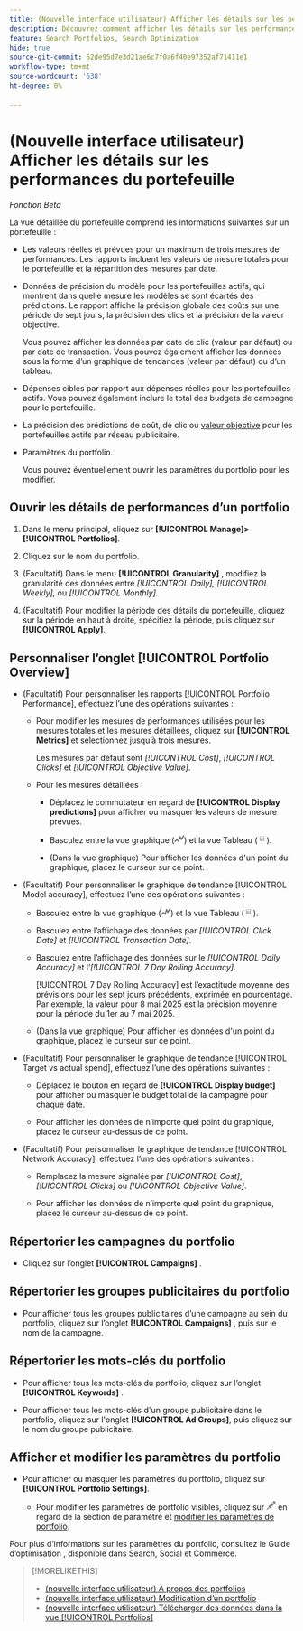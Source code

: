 ```yaml
---
title: (Nouvelle interface utilisateur) Afficher les détails sur les performances du portefeuille
description: Découvrez comment afficher les détails sur les performances du portfolio, y compris les mesures réelles et prévues au niveau du portfolio et pour chaque campagne affectée.
feature: Search Portfolios, Search Optimization
hide: true
source-git-commit: 62de95d7e3d21ae6c7f0a6f40e97352af71411e1
workflow-type: tm+mt
source-wordcount: '638'
ht-degree: 0%

---
```


# (Nouvelle interface utilisateur) Afficher les détails sur les performances du portefeuille

*Fonction Beta*

<!-- Verify all, including why (if) the first report is for active and optimized portfolios(?), and why the other reports are for active portfolios, not optimized ones -->

La vue détaillée du portefeuille comprend les informations suivantes sur un portefeuille :

* Les valeurs réelles et prévues pour un maximum de trois mesures de performances. Les rapports incluent les valeurs de mesure totales pour le portefeuille et la répartition des mesures par date.<!-- Not for active portfolios only?  -->

* Données de précision du modèle pour les portefeuilles actifs, qui montrent dans quelle mesure les modèles se sont écartés des prédictions. Le rapport affiche la précision globale des coûts sur une période de sept jours, la précision des clics et la précision de la valeur objective.

  Vous pouvez afficher les données par date de clic (valeur par défaut) ou par date de transaction.   Vous pouvez également afficher les données sous la forme d’un graphique de tendances (valeur par défaut) ou d’un tableau.

* Dépenses cibles par rapport aux dépenses réelles pour les portefeuilles actifs. Vous pouvez également inclure le total des budgets de campagne pour le portefeuille.

* La précision des prédictions de coût, de clic ou [valeur objective](/help/search-social-commerce/glossary.md#o-p) pour les portefeuilles actifs par réseau publicitaire.<!-- Verify -->

* Paramètres du portfolio.

  Vous pouvez éventuellement ouvrir les paramètres du portfolio pour les modifier.

## Ouvrir les détails de performances d’un portfolio

1. Dans le menu principal, cliquez sur **[!UICONTROL Manage]>[!UICONTROL Portfolios]**.

1. Cliquez sur le nom du portfolio.

1. (Facultatif) Dans le menu **[!UICONTROL Granularity]** , modifiez la granularité des données entre *[!UICONTROL Daily],* *[!UICONTROL Weekly],* ou *[!UICONTROL Monthly].*

1. (Facultatif) Pour modifier la période des détails du portefeuille, cliquez sur la période en haut à droite, spécifiez la période, puis cliquez sur **[!UICONTROL Apply]**.

## Personnaliser l’onglet [!UICONTROL Portfolio Overview]

* (Facultatif) Pour personnaliser les rapports [!UICONTROL Portfolio Performance], effectuez l’une des opérations suivantes :

   * Pour modifier les mesures de performances utilisées pour les mesures totales et les mesures détaillées, cliquez sur **[!UICONTROL Metrics]** et sélectionnez jusqu’à trois mesures.

     Les mesures par défaut sont *[!UICONTROL Cost]*, *[!UICONTROL Clicks]* et *[!UICONTROL Objective Value]*.<!-- What else is available: the advertiser's revenue metrics? Anything else from the ad networks? -->

   * Pour les mesures détaillées :

      * Déplacez le commutateur en regard de **[!UICONTROL Display predictions]** pour afficher ou masquer les valeurs de mesure prévues.

      * Basculez entre la vue graphique (![Vue graphique](/help/search-social-commerce/assets/chart-view.png "Vue graphique")) et la vue Tableau (![Vue Tableau](/help/search-social-commerce/assets/table-view.png "Vue Tableau")).

      * (Dans la vue graphique) Pour afficher les données d&#39;un point du graphique, placez le curseur sur ce point.

* (Facultatif) Pour personnaliser le graphique de tendance [!UICONTROL Model accuracy], effectuez l’une des opérations suivantes :

   * Basculez entre la vue graphique (![Vue graphique](/help/search-social-commerce/assets/chart-view.png "Vue graphique")) et la vue Tableau (![Vue Tableau](/help/search-social-commerce/assets/table-view.png "Vue Tableau")).

   * Basculez entre l’affichage des données par *[!UICONTROL Click Date]* et *[!UICONTROL Transaction Date]*.

   * Basculez entre l’affichage des données sur le *[!UICONTROL Daily Accuracy]* et l’*[!UICONTROL 7 Day Rolling Accuracy]*.

     [!UICONTROL 7 Day Rolling Accuracy] est l’exactitude moyenne des prévisions pour les sept jours précédents, exprimée en pourcentage. Par exemple, la valeur pour 8 mai 2025 est la précision moyenne pour la période du 1er au 7 mai 2025.

   * (Dans la vue graphique) Pour afficher les données d&#39;un point du graphique, placez le curseur sur ce point.

* (Facultatif) Pour personnaliser le graphique de tendance [!UICONTROL Target vs actual spend], effectuez l’une des opérations suivantes :

   * Déplacez le bouton en regard de **[!UICONTROL Display budget]** pour afficher ou masquer le budget total de la campagne pour chaque date.

   * Pour afficher les données de n’importe quel point du graphique, placez le curseur au-dessus de ce point.

* (Facultatif) Pour personnaliser le graphique de tendance [!UICONTROL Network Accuracy], effectuez l’une des opérations suivantes :

   * Remplacez la mesure signalée par *[!UICONTROL Cost]*, *[!UICONTROL Clicks]* ou *[!UICONTROL Objective Value]*.

   * Pour afficher les données de n’importe quel point du graphique, placez le curseur au-dessus de ce point.

## Répertorier les campagnes du portfolio

* Cliquez sur l’onglet **[!UICONTROL Campaigns]** .

## Répertorier les groupes publicitaires du portfolio

* Pour afficher tous les groupes publicitaires d’une campagne au sein du portfolio, cliquez sur l’onglet **[!UICONTROL Campaigns]** , puis sur le nom de la campagne.

## Répertorier les mots-clés du portfolio

* Pour afficher tous les mots-clés du portfolio, cliquez sur l’onglet **[!UICONTROL Keywords]** .

* Pour afficher tous les mots-clés d&#39;un groupe publicitaire dans le portfolio, cliquez sur l&#39;onglet **[!UICONTROL Ad Groups]**, puis cliquez sur le nom du groupe publicitaire.

## Afficher et modifier les paramètres du portfolio

* Pour afficher ou masquer les paramètres du portfolio, cliquez sur **[!UICONTROL Portfolio Settings]**.

   * Pour modifier les paramètres de portfolio visibles, cliquez sur ![Modifier](/help/search-social-commerce/assets/edit.png "Modifier") en regard de la section de paramètre et [modifier les paramètres de portfolio](portfolio-edit.md).

Pour plus d’informations sur les paramètres du portfolio, consultez le Guide d’optimisation , disponible dans Search, Social et Commerce.

>[!MORELIKETHIS]
>
>* [ (nouvelle interface utilisateur) À propos des portfolios](portfolio-about.md)
>* [ (nouvelle interface utilisateur) Modification d’un portfolio](portfolio-edit.md)
>* [ (nouvelle interface utilisateur) Télécharger des données dans la vue [!UICONTROL Portfolios]](portfolio-view-report.md)
